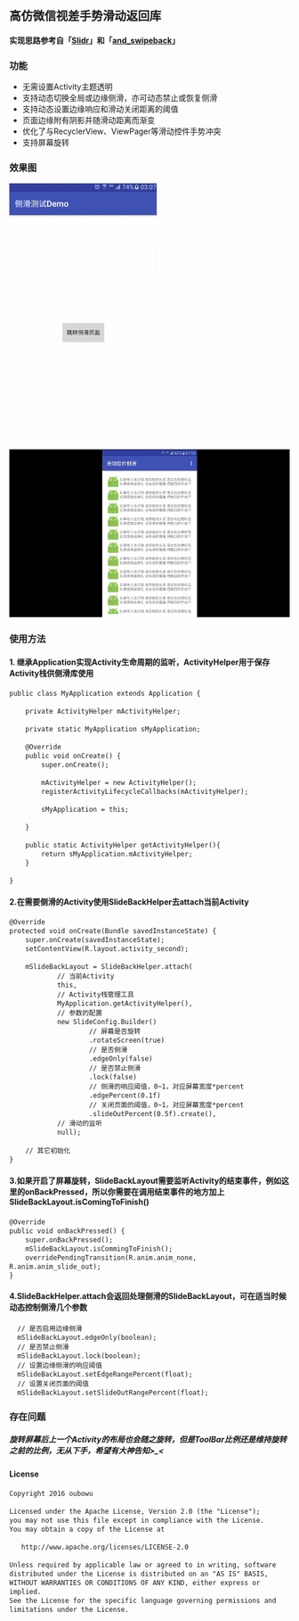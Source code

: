 ## 高仿微信视差手势滑动返回库
#### 实现思路参考自「[Slidr](https://github.com/r0adkll/Slidr)」和「[and_swipeback](https://github.com/XBeats/and_swipeback)」

### 功能
- 无需设置Activity主题透明
- 支持动态切换全局或边缘侧滑，亦可动态禁止或恢复侧滑
- 支持动态设置边缘响应和滑动关闭距离的阈值
- 页面边缘附有阴影并随滑动距离而渐变
- 优化了与RecyclerView、ViewPager等滑动控件手势冲突
- 支持屏幕旋转

### 效果图
![Demo](/pic/demo.gif) 
![Demo](/pic/demo2.gif) 

### 使用方法
#### 1. 继承Application实现Activity生命周期的监听，ActivityHelper用于保存Activity栈供侧滑库使用
    public class MyApplication extends Application {

        private ActivityHelper mActivityHelper;

        private static MyApplication sMyApplication;

        @Override
        public void onCreate() {
            super.onCreate();

            mActivityHelper = new ActivityHelper();
            registerActivityLifecycleCallbacks(mActivityHelper);

            sMyApplication = this;

        }

        public static ActivityHelper getActivityHelper(){
            return sMyApplication.mActivityHelper;
        }
        
    }
#### 2.在需要侧滑的Activity使用SlideBackHelper去attach当前Activity
    @Override
    protected void onCreate(Bundle savedInstanceState) {
        super.onCreate(savedInstanceState);
        setContentView(R.layout.activity_second);

        mSlideBackLayout = SlideBackHelper.attach(
                // 当前Activity
                this,
                // Activity栈管理工具
                MyApplication.getActivityHelper(),
                // 参数的配置
                new SlideConfig.Builder()
                        // 屏幕是否旋转
                        .rotateScreen(true)
                        // 是否侧滑
                        .edgeOnly(false)
                        // 是否禁止侧滑
                        .lock(false)
                        // 侧滑的响应阈值，0~1，对应屏幕宽度*percent
                        .edgePercent(0.1f)
                        // 关闭页面的阈值，0~1，对应屏幕宽度*percent
                        .slideOutPercent(0.5f).create(),
                // 滑动的监听
                null);
               
        // 其它初始化
    }
    
#### 3.如果开启了屏幕旋转，SlideBackLayout需要监听Activity的结束事件，例如这里的onBackPressed，所以你需要在调用结束事件的地方加上SlideBackLayout.isComingToFinish()
    @Override
    public void onBackPressed() {
        super.onBackPressed();
        mSlideBackLayout.isCommingToFinish();
        overridePendingTransition(R.anim.anim_none, R.anim.anim_slide_out);
    }
    
#### 4.SlideBackHelper.attach会返回处理侧滑的SlideBackLayout，可在适当时候动态控制侧滑几个参数
```  
  // 是否启用边缘侧滑
  mSlideBackLayout.edgeOnly(boolean);
  // 是否禁止侧滑
  mSlideBackLayout.lock(boolean);
  // 设置边缘侧滑的响应阈值
  mSlideBackLayout.setEdgeRangePercent(float);
  // 设置关闭页面的阈值
  mSlideBackLayout.setSlideOutRangePercent(float);
``` 

### 存在问题
##### 旋转屏幕后上一个Activity的布局也会随之旋转，但是ToolBar比例还是维持旋转之前的比例，无从下手，希望有大神告知>_<

#### License
```
Copyright 2016 oubowu

Licensed under the Apache License, Version 2.0 (the "License");
you may not use this file except in compliance with the License.
You may obtain a copy of the License at

   http://www.apache.org/licenses/LICENSE-2.0

Unless required by applicable law or agreed to in writing, software
distributed under the License is distributed on an "AS IS" BASIS,
WITHOUT WARRANTIES OR CONDITIONS OF ANY KIND, either express or implied.
See the License for the specific language governing permissions and
limitations under the License.
```


